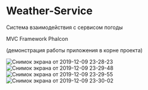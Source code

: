 # Weather-Service

Система взаимодействия с сервисом погоды

MVC Framework Phalcon

(демонстрация работы приложения в корне проекта)

![Снимок экрана от 2019-12-09 23-28-23](https://user-images.githubusercontent.com/37573044/70470290-bda3a580-1adb-11ea-9ca1-c7d276881bad.png)
![Снимок экрана от 2019-12-09 23-29-48](https://user-images.githubusercontent.com/37573044/70470340-dad87400-1adb-11ea-81e7-3360f70c933f.png)
![Снимок экрана от 2019-12-09 23-29-55](https://user-images.githubusercontent.com/37573044/70470344-dc09a100-1adb-11ea-8c83-94cbe1bb7b9d.png)
![Снимок экрана от 2019-12-09 23-30-02](https://user-images.githubusercontent.com/37573044/70470347-dd3ace00-1adb-11ea-8e14-0f4d39403c7b.png)

